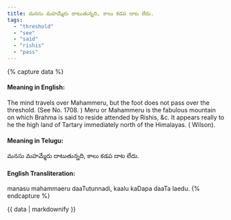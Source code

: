 ```yaml
---
title: మనసు మహమ్మేరు దాటుతున్నది, కాలు కడప దాట లేదు.
tags:
  - "threshold"
  - "see"
  - "said"
  - "rishis"
  - "pass"
---
```


{% capture data %}
#### Meaning in English:
The mind travels over Mahammeru, but the foot does not pass over the threshold.
(See No. 1708. )
Meru or Mahammeru is the fabulous mountain on which Brahma is said to reside attended by Rishis, &c. It appears really to he the high land of Tartary immediately north of the Himalayas. ( Wilson).

#### Meaning in Telugu:
మనసు మహమ్మేరు దాటుతున్నది, కాలు కడప దాట లేదు.

#### English Transliteration:
manasu mahammaeru daaTutunnadi, kaalu kaDapa daaTa laedu.
{% endcapture %}

<div class="notice">{{ data | markdownify }}</div>

